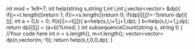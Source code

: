   int mod = 1e9+7;
    int help(string s,string t,int i,int j,vector<vector<int>> &dp){
        if(j==t.length())return 1;
        if(i==s.length())return 0;
        if(dp[i][j]!=-1)return dp[i][j];
        int a = 0,b = 0;
        if(s[i]==t[j]){
            a=help(s,t,i+1,j+1,dp);
        }
        b=help(s,t,i+1,j,dp);
        return dp[i][j] = (a+b)%mod;
    }
    int subsequenceCount(string s, string t)
    {
      //Your code here
      int n = s.length(), m=t.length();
      vector<vector<int>> dp(n,vector<int>(m,-1));
      return help(s,t,0,0,dp);
    }
